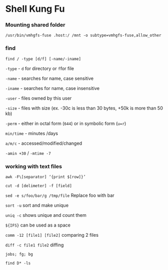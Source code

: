 # Shell Kung Fu

### Mounting shared folder

```text
/usr/bin/vmhgfs-fuse .host:/ /mnt -o subtype=vmhgfs-fuse,allow_other
```

### find

`find / -type [d/f] [-name/-iname]`

`-type` -  `d` for directory or `f`for file 

`-name` - searches for name, case sensitive

`-iname` - searches for name, case insensitive

`-user` - files owned by this user

`-size` -  files with size \(ex. -30c is less than 30 bytes, +50k is more than 50 kb\)

`-perm` -  either in octal form \(`644`\) or in symbolic form \(`u=r`\)

`min/time` - minutes /days

`a/m/c` - accessed/modified/changed

`-amin +30` / `-mtime -7`

### working with text files

`awk -F\[separator] ‘{print $[row]}’`

`cut -d [delimeter] -f [field]`

 `sed -e s/foo/bar/g /tmp/file` Replace foo with bar

 `sort -u` sort and make unique

`uniq -c` shows unique and count them 

`${IFS}` can be used as a space 

`comm -12 [file1] [file2]` comparing 2 files 

`diff -c file1 file2` diffing 

`jobs; fg; bg`

```text
find D* -ls
```

